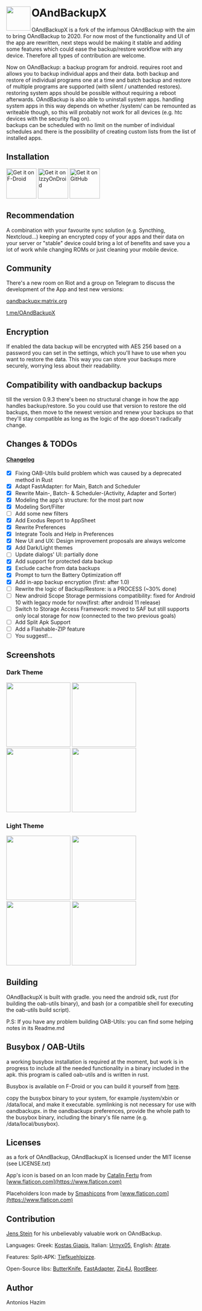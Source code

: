 # OAndBackupX  <img align="left" src="https://raw.githubusercontent.com/machiav3lli/OAndBackupX/master/fastlane/metadata/android/en-US/images/icon.png" width="64" />

OAndBackupX is a fork of the infamous OAndBackup with the aim to bring OAndBackup to 2020. For now most of the functionality and UI of the app are rewritten, next steps would be making it stable and adding some features which could ease the backup/restore workflow with any device. Therefore all types of contribution are welcome.

Now on OAndBackup: a backup program for android. requires root and allows you to backup individual apps and their data.
both backup and restore of individual programs one at a time and batch backup and restore of multiple programs are supported (with silent / unattended restores). 
restoring system apps should be possible without requiring a reboot afterwards. OAndBackup is also able to uninstall system apps. handling system apps in this way depends on whether /system/ can be remounted as writeable though, so this will probably not work for all devices (e.g. htc devices with the security flag on).  
backups can be scheduled with no limit on the number of individual schedules and there is the possibility of creating custom lists from the list of installed apps.

## Installation

[<img src="https://fdroid.gitlab.io/artwork/badge/get-it-on.png" alt="Get it on F-Droid" height="80">](https://f-droid.org/packages/com.machiav3lli.backup/)
[<img src="https://gitlab.com/IzzyOnDroid/repo/-/raw/master/assets/IzzyOnDroid.png" alt="Get it on IzzyOnDroid" height="80">](https://apt.izzysoft.de/fdroid/index/apk/com.machiav3lli.backup)
[<img src="badge_github.png" alt="Get it on GitHub" height="80">](https://github.com/machiav3lli/oandbackupx/releases)

## Recommendation

A combination with your favourite sync solution (e.g. Syncthing, Nextcloud...)  keeping an encrypted copy of your apps and their data on your server or "stable" device could bring a lot of benefits and save you a lot of work while changing ROMs or just cleaning your mobile device.

## Community

There's a new room on Riot and a group on Telegram to discuss the development of the App and test new versions:

[oandbackupx:matrix.org](https://matrix.to/#/!PiXJUneYCnkWAjekqX:matrix.org?via=matrix.org) 

[t.me/OAndBackupX](https://t.me/OAndBackupX)

## Encryption

If enabled the data backup will be encrypted with AES 256 based on a password you can set in the settings, which you'll have to use when you want to restore the data. This way you can store your backups more securely, worrying less about their readability.  

## Compatibility with oandbackup backups

till the version 0.9.3 there's been no structural change in how the app handles backup/restore. So you could use that version to restore the old backups, then move to the newest version and renew your backups so that they'll stay compatible as long as the logic of the app doesn't radically change.

## Changes & TODOs

#### [Changelog](https://github.com/machiav3lli/oandbackupx/blob/master/changelog.md)

- [x] Fixing OAB-Utils build problem which was caused by a deprecated method in Rust
- [x] Adapt FastAdapter: for Main, Batch and Scheduler
- [x] Rewrite Main-, Batch- & Scheduler-(Activity, Adapter and Sorter)
- [x] Modeling the app's structure: for the most part now
- [x] Modeling Sort/Filter
- [ ] Add some new filters
- [x] Add Exodus Report to AppSheet
- [x] Rewrite Preferences
- [x] Integrate Tools and Help in Preferences
- [x] New UI and UX: Design improvement proposals are always welcome
- [x] Add Dark/Light themes
- [ ] Update dialogs' UI: partially done
- [x] Add support for protected data backup
- [x] Exclude cache from data backups
- [x] Prompt to turn the Battery Optimization off
- [x] Add in-app backup encryption (first: after 1.0)
- [ ] Rewrite the logic of Backup/Restore: is a PROCESS (~30% done)
- [ ] New android Scope Storage permissions compatibility: fixed for Android 10 with legacy mode for now(first: after android 11 release)
- [ ] Switch to Storage Access Framework: moved to SAF but still supports only local storage for now (connected to the two previous goals)
- [ ] Add Split Apk Support
- [ ] Add a Flashable-ZIP feature
- [ ] You suggest!...

## Screenshots

### Dark Theme

<p float="left">
 <img src="/fastlane/metadata/android/en-US/images/phoneScreenshots/1.png" width="170" />
 <img src="/fastlane/metadata/android/en-US/images/phoneScreenshots/2.png" width="170" />
 <img src="/fastlane/metadata/android/en-US/images/phoneScreenshots/3.png" width="170" />
 <img src="/fastlane/metadata/android/en-US/images/phoneScreenshots/4.png" width="170" />
</p>

### Light Theme

<p float="left">
 <img src="/fastlane/metadata/android/en-US/images/phoneScreenshots/5.png" width="170" />
 <img src="/fastlane/metadata/android/en-US/images/phoneScreenshots/6.png" width="170" />
 <img src="/fastlane/metadata/android/en-US/images/phoneScreenshots/7.png" width="170" />
 <img src="/fastlane/metadata/android/en-US/images/phoneScreenshots/8.png" width="170" />
</p>

## Building

OAndBackupX is built with gradle. you need the android sdk, rust (for building the oab-utils binary), and bash (or a compatible shell for executing the oab-utils build script).

P.S: If you have any problem building OAB-Utils: you can find some helping notes in its Readme.md

## Busybox / OAB-Utils

a working busybox installation is required at the moment, but work is in progress to include all the needed functionality in a binary included in the apk. this program is called oab-utils and is written in rust.

Busybox is available on F-Droid or you can build it yourself from [here](https://busybox.net).

copy the busybox binary to your system, for example /system/xbin or /data/local, and make it executable. symlinking is not necessary for use with oandbackupx. in the oandbackupx preferences, provide the whole path to the busybox binary, including the binary's file name (e.g. /data/local/busybox).

## Licenses

as a fork of OAndBackup, OAndBackupX is licensed under the MIT license (see LICENSE.txt)

App's icon is based on an Icon made by [Catalin Fertu](https://www.flaticon.com/authors/catalin-fertu) from [www.flaticon.com](https://www.flaticon.com)

Placeholders Icon made by [Smashicons](https://www.flaticon.com/authors/smashicons) from [www.flaticon.com](https://www.flaticon.com)

## Contribution

[Jens Stein](https://github.com/jensstein) for his unbelievably valuable work on OAndBackup. 

Languages: Greek: [Kostas Giapis](https://github.com/tsiflimagas), Italian: [Urnyx05](https://github.com/Urnyx05), English: [Atrate](https://github.com/Atrate).

Features: Split-APK: [Tiefkuehlpizze](https://github.com/Tiefkuehlpizze).

Open-Source libs: [ButterKnife](https://github.com/JakeWharton/butterknife), [FastAdapter](https://github.com/mikepenz/FastAdapter), [Zip4J](https://github.com/srikanth-lingala/zip4j), [RootBeer](https://github.com/scottyab/rootbeer).

## Author

Antonios Hazim
